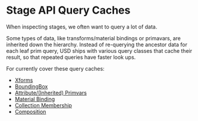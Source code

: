 # Stage API Query Caches
When inspecting stages, we often want to query a lot of data.

Some types of data, like transforms/material bindings or primavars, are inherited down the hierarchy. Instead of re-querying the ancestor data for each leaf prim query, USD ships with various query classes that cache their result, so that repeated queries have faster look ups.

For currently cover these query caches:
- [Xforms](./xform.md)
- [BoundingBox](./boundingbox.md)
- [Attribute/(Inherited) Primvars](./attribute.md)
- [Material Binding](./materialbinding.md)
- [Collection Membership](./collection.md)
- [Composition](./composition.md)